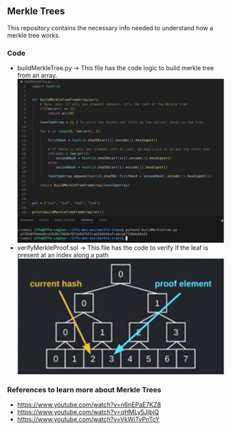 ## Merkle Trees

This repository contains the necessary info needed to understand how a merkle tree works.

### Code
- buildMerkleTree.py -> This file has the code logic to build merkle tree from an array.
  ![alt text](image.png)
- verifyMerkleProof.sol -> This file has the code to verify if the leaf is present at an index along a path
    ![alt text](image-1.png)


### References to learn more about Merkle Trees

- https://www.youtube.com/watch?v=n6nEPaE7KZ8
- https://www.youtube.com/watch?v=qHMLy5JjbjQ
- https://www.youtube.com/watch?v=VkWiTvPnTcY